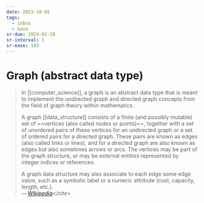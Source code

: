 ```yaml
---
date: 2023-10-05
tags:
  - inbox
  - base
sr-due: 2024-01-28
sr-interval: 1
sr-ease: 183
---
```

# Graph (abstract data type)

> In [[computer_science]], a graph is an abstract data type that is meant to
> implement the undirected graph and directed graph concepts from the field of
> graph theory within mathematics.
>
> A graph [[data_structure]] consists of a finite (and possibly mutable) set of
> ==vertices (also called nodes or points)==, together with a set of unordered
> pairs of these vertices for an undirected graph or a set of ordered pairs for
> a directed graph. These pairs are known as edges (also called links or lines),
> and for a directed graph are also known as edges but also sometimes arrows or
> arcs. The vertices may be part of the graph structure, or may be external
> entities represented by integer indices or references.
>
> A graph data structure may also associate to each edge some edge value, such
> as a symbolic label or a numeric attribute (cost, capacity, length, etc.).\
> — <cite>[Wikipedia](https://en.wikipedia.org/wiki/Graph_(abstract_data_type))</cite>
